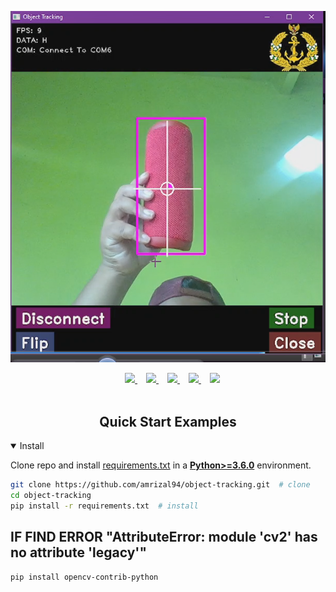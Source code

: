 
<div align="center">
   <p>
      <img width="850" src="https://github.com/amrizal94/object-tracking/blob/main/Screenshot_1.png">
   </p>

   <div align="center">
      <img width="2%" />
      <a href="https://www.linkedin.com/in/ari-rizal-3306b0112/">
      <img src="https://github.com/ultralytics/yolov5/releases/download/v1.0/logo-social-linkedin.png" width="2%"/>
      </a>
      <img width="2%" />
      <a href="https://twitter.com/arimrizal">
      <img src="https://github.com/ultralytics/yolov5/releases/download/v1.0/logo-social-twitter.png" width="2%"/>
      </a>
      <img width="2%" />
      <a href="https://www.youtube.com/channel/UCkwzxJpuE8k57ost0QeaGJg">
      <img src="https://github.com/ultralytics/yolov5/releases/download/v1.0/logo-social-youtube.png" width="2%"/>
      </a>
      <img width="2%" />
      <a href="https://www.facebook.com/rizal.ganteng.bgtz">
      <img src="https://github.com/ultralytics/yolov5/releases/download/v1.0/logo-social-facebook.png" width="2%"/>
      </a>
      <img width="2%" />
      <a href="https://www.instagram.com/arimrizal/">
      <img src="https://github.com/ultralytics/yolov5/releases/download/v1.0/logo-social-instagram.png" width="2%"/>
      </a>
   </div>
</div>
<br/>


 ## <div align="center">Quick Start Examples</div>

<details open>
<summary>Install</summary>

Clone repo and install [requirements.txt](https://github.com/ultralytics/yolov5/blob/master/requirements.txt) in a
[**Python>=3.6.0**](https://www.python.org/) environment.

```bash
git clone https://github.com/amrizal94/object-tracking.git  # clone
cd object-tracking
pip install -r requirements.txt  # install
```
   
## IF FIND ERROR "AttributeError: module 'cv2' has no attribute 'legacy'"
```bash
pip install opencv-contrib-python
```
  
